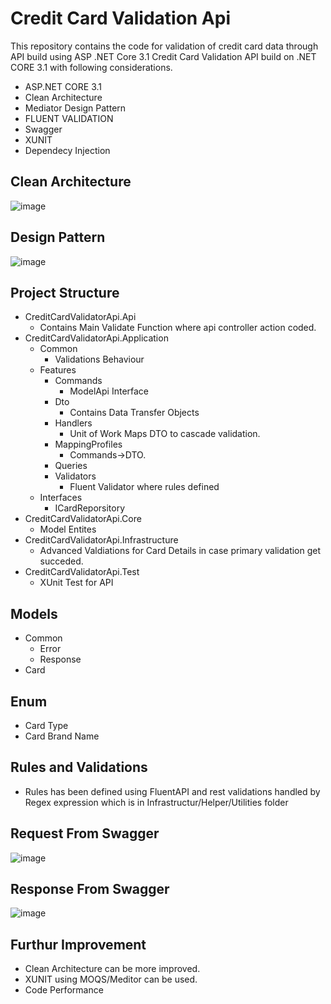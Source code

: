 # Credit Card Validation Api
This repository contains the code for validation of credit card data through API build using ASP .NET Core 3.1
Credit Card Validation API build on .NET CORE 3.1 with following considerations.

  * ASP.NET CORE 3.1
  * Clean Architecture
  * Mediator Design Pattern
  * FLUENT VALIDATION
  * Swagger
  * XUNIT
  * Dependecy Injection
## Clean Architecture ##
![image](https://user-images.githubusercontent.com/30867046/160513236-4cfca4c6-b37b-4cf1-981a-3a7282149af5.png)
## Design Pattern ##
![image](https://user-images.githubusercontent.com/30867046/160513328-6965e68b-9678-470c-b562-65d4ad1b0a1c.png)

## Project Structure ##
  * CreditCardValidatorApi.Api
     * Contains Main Validate Function where api controller action coded.
  * CreditCardValidatorApi.Application
     *  Common
        * Validations Behaviour
     *  Features
        * Commands
           * ModelApi Interface
        * Dto
           * Contains Data Transfer Objects
        * Handlers
           * Unit of Work Maps DTO to cascade validation.
        * MappingProfiles
           * Commands->DTO.
        * Queries
        * Validators
           * Fluent Validator where rules defined
     *  Interfaces
           * ICardReporsitory
  * CreditCardValidatorApi.Core
    * Model Entites
  * CreditCardValidatorApi.Infrastructure
    * Advanced Valdiations for Card Details in case primary validation get succeded.
  * CreditCardValidatorApi.Test
    * XUnit Test for API  
## Models ##
  * Common
    * Error
    * Response
  * Card
## Enum ##
* Card Type
* Card Brand Name
## Rules and Validations ##
  * Rules has been defined using FluentAPI and rest validations handled by Regex expression which is in Infrastructur/Helper/Utilities folder
## Request From Swagger ##
![image](https://user-images.githubusercontent.com/30867046/160510721-f1b9bc78-9a11-449e-922d-f3a93b758f9a.png)
## Response From Swagger ##
![image](https://user-images.githubusercontent.com/30867046/160510818-800c0b4e-bd03-4bba-a2e3-32827ea9f0a8.png)
## Furthur Improvement
* Clean Architecture can be more improved.
* XUNIT using MOQS/Meditor can be used.
* Code Performance

